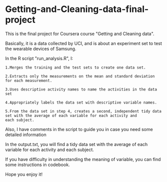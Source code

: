 # Getting-and-Cleaning-data-final-project


This is the final project for Coursera course "Getting and Cleaning data".


Basically, it is a data collected by UCI, and is about an experiment set to test the wearable devices of Samsung.


In the R script "run_analysis.R", I: 

    1.Merges the training and the test sets to create one data set. 

    2.Extracts only the measurements on the mean and standard deviation for each measurement.

    3.Uses descriptive activity names to name the activities in the data set

    4.Appropriately labels the data set with descriptive variable names.

    5.From the data set in step 4, creates a second, independent tidy data set with the average of each variable for each activity and         each subject.

Also, I have comments in the script to guide you in case you need some detailed information 


In the output.txt, you will find a tidy data set with the average of each variable for each activity and each subject.


If you have difficulty in understanding the meaning of variable, you can find some instructions in codebook.


Hope you enjoy it!
